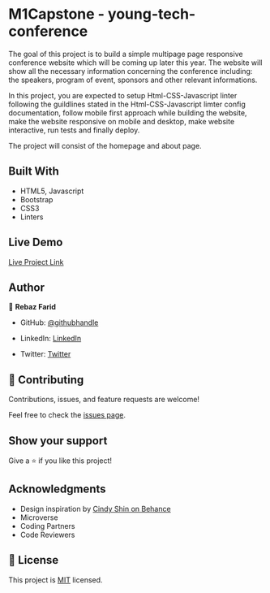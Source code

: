 # M1Capstone - young-tech-conference

The goal of this project is to build a simple multipage page responsive conference website which will be coming up later this year. The website will show all the necessary information concerning the conference including: the speakers, program of event, sponsors and other relevant informations.

In this project, you are expected to setup Html-CSS-Javascript linter following the guildlines stated in the Html-CSS-Javascript limter config documentation, follow mobile first approach while building the website, make the website responsive on mobile and desktop, make website interactive, run tests and finally deploy.

The project will consist of the homepage and about page.

## Built With

- HTML5, Javascript
- Bootstrap
- CSS3
- Linters

## Live Demo

[Live Project Link](https://rebaz36.github.io/M1Capstone/)

## Author

👤 **Rebaz Farid**

- GitHub: [@githubhandle](https://github.com/rebaz36)

- LinkedIn: [LinkedIn](https://www.linkedin.com/in/rebazf/)

- Twitter: [Twitter](https://twitter.com/rebaz415)


## 🤝 Contributing

Contributions, issues, and feature requests are welcome!

Feel free to check the [issues page](../../issues/).

## Show your support

Give a ⭐️ if you like this project!

## Acknowledgments

- Design inspiration by [Cindy Shin on Behance](https://www.behance.net/gallery/29845175/CC-Global-Summit-2015)
- Microverse 
- Coding Partners
- Code Reviewers

## 📝 License

This project is [MIT](./MIT.md) licensed.